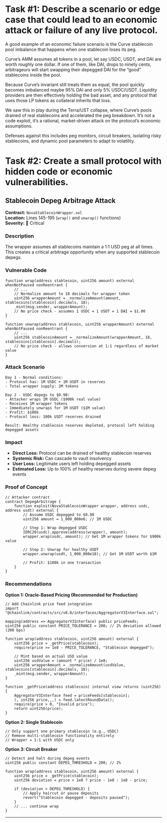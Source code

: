 # Task #1: Describe a scenario or edge case that could lead to an economic attack or failure of any live protocol.

A good example of an economic failure scenario is the Curve stablecoin pool imbalance that happens when one stablecoin loses its peg.

Curve’s AMM assumes all tokens in a pool, let say USDC, USDT, and DAI are worth roughly one dollar. If one of them, like DAI, drops to ninety cents, arbitrageurs will start swapping their depegged DAI for the “good” stablecoins inside the pool.

Because Curve’s invariant still treats them as equal, the pool quickly becomes imbalanced maybe 95% DAI and only 5% USDC/USDT. Liquidity providers are then effectively holding the bad asset, and any protocol that uses those LP tokens as collateral inherits that loss.

We saw this in play during the Terra/UST collapse, where Curve’s pools drained of real stablecoins and accelerated the peg breakdown. It’s not a code exploit, it’s a rational, market-driven attack on the protocol’s economic assumptions.

Defenses against this includes peg monitors, circuit breakers, isolating risky stablecoins, and dynamic pool parameters to adapt to volatility.

# Task #2: Create a small protocol with hidden code or economic vulnerabilities.

## Stablecoin Depeg Arbitrage Attack

**Contract:** `NovaStablecoinWrapper.sol`  
**Location:** Lines 145-195 (`wrap()` and `unwrap()` functions)  
**Severity:** 🔴 Critical

### Description
The wrapper assumes all stablecoins maintain a 1:1 USD peg at all times. This creates a critical arbitrage opportunity when any supported stablecoin depegs.

### Vulnerable Code
```solidity
function wrap(address stablecoin, uint256 amount) external whenNotPaused nonReentrant {
    // ...
    // Normalize amount to 18 decimals for wrapper token
    uint256 wrapperAmount = _normalizeAmount(amount, stablecoins[stablecoin].decimals, 18);
    _mint(msg.sender, wrapperAmount);
    // No price check - assumes 1 USDC = 1 USDT = 1 DAI = $1.00
}

function unwrap(address stablecoin, uint256 wrapperAmount) external whenNotPaused nonReentrant {
    // ...
    uint256 stablecoinAmount = _normalizeAmount(wrapperAmount, 18, stablecoins[stablecoin].decimals);
    // No price check - allows conversion at 1:1 regardless of market value
}
```

### Attack Scenario
```
Day 1 - Normal conditions:
- Protocol has: 1M USDC + 1M USDT in reserves
- Total wrapper supply: 2M tokens

Day 2 - USDC depegs to $0.90:
- Attacker wraps 1M USDC ($900k real value)
- Receives 1M wrapper tokens
- Immediately unwraps for 1M USDT ($1M value)
- Profit: $100k
- Protocol loss: 100k USDT reserves drained

Result: Healthy stablecoin reserves depleted, protocol left holding depegged assets
```

### Impact
- **Direct Loss:** Protocol can be drained of healthy stablecoin reserves
- **Systemic Risk:** Can cascade to vault insolvency
- **User Loss:** Legitimate users left holding depegged assets
- **Estimated Loss:** Up to 100% of healthy reserves during severe depeg events

### Proof of Concept
```solidity
// Attacker contract
contract DepegArbitrage {
    function exploit(NovaStablecoinWrapper wrapper, address usdc, address usdt) external {
        // Assume USDC depegged to $0.90
        uint256 amount = 1_000_000e6; // 1M USDC
        
        // Step 1: Wrap depegged USDC
        IERC20(usdc).approve(address(wrapper), amount);
        wrapper.wrap(usdc, amount); // Get 1M wrapper tokens for $900k value
        
        // Step 2: Unwrap for healthy USDT
        wrapper.unwrap(usdt, 1_000_000e18); // Get 1M USDT worth $1M
        
        // Profit: $100k in one transaction
    }
}
```

### Recommendations

**Option 1: Oracle-Based Pricing (Recommended for Production)**
```solidity
// Add Chainlink price feed integration
import "@chainlink/contracts/src/v0.8/interfaces/AggregatorV3Interface.sol";

mapping(address => AggregatorV3Interface) public priceFeeds;
uint256 public constant PRICE_TOLERANCE = 200; // 2% deviation allowed (200 bps)

function wrap(address stablecoin, uint256 amount) external {
    uint256 price = _getPrice(stablecoin);
    require(price >= 1e8 - PRICE_TOLERANCE, "Stablecoin depegged");
    
    // Mint based on actual USD value
    uint256 usdValue = (amount * price) / 1e8;
    uint256 wrapperAmount = _normalizeAmount(usdValue, stablecoins[stablecoin].decimals, 18);
    _mint(msg.sender, wrapperAmount);
}

function _getPrice(address stablecoin) internal view returns (uint256) {
    AggregatorV3Interface feed = priceFeeds[stablecoin];
    (, int256 price,,,) = feed.latestRoundData();
    require(price > 0, "Invalid price");
    return uint256(price);
}
```

**Option 2: Single Stablecoin**
```solidity
// Only support one primary stablecoin (e.g., USDC)
// Remove multi-stablecoin functionality entirely
// Wrapper = 1:1 with USDC only
```

**Option 3: Circuit Breaker**
```solidity
// Detect and halt during depeg events
uint256 public constant DEPEG_THRESHOLD = 200; // 2%

function wrap(address stablecoin, uint256 amount) external {
    uint256 price = _getPrice(stablecoin);
    uint256 deviation = price > 1e8 ? price - 1e8 : 1e8 - price;
    
    if (deviation > DEPEG_THRESHOLD) {
        // Apply haircut or pause deposits
        revert("Stablecoin depegged - deposits paused");
    }
    // ... continue wrap
}
```

---

